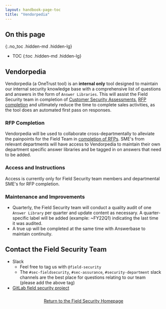 ```yaml
---
layout: handbook-page-toc
title: "Vendorpedia"
---
```


## On this page
{:.no_toc .hidden-md .hidden-lg}
 
- TOC
{:toc .hidden-md .hidden-lg}


## Vendorpedia

Vendorpedia (a OneTrust tool) is an **internal only** tool designed to maintain our internal security knowledge base with a comprehensive list of questions and answers in the form of `Answer Libraries`. This will assist the Field Security team in completion of [Customer Security Assessments](/handbook/security/security-assurance/field-security/customer-security-assessment-process.html), [RFP completion](https://about.gitlab.com/handbook/security/security-assurance/field-security/Field-Security-RFP.html) and ultimately reduce the time to complete sales activities, as the tool does an automated first pass on responses. 

### RFP Completion

Vendorpedia will be used to collaborate cross-departmentally to alleviate the painpoints for the Field Team in [completion of RFPs](https://about.gitlab.com/handbook/security/security-assurance/field-security/Field-Security-RFP.html). SME's from relevant departments will have access to Vendorpedia to maintain their own department specific answer libraries and be tagged in on answers that need to be added. 

### Access and Instructions
Access is currently only for Field Security team members and departmental SME's for RFP completion. 

### Maintenance and Improvements
- Quarterly, the Field Security team will conduct a quality audit of one `Answer Library` per quarter and update content as necessary. A quarter-specific label will be added (example: ~FY22Q1) indicating the last time it was audited. 
- A true up will be completed at the same time with Answerbase to maintain continuity. 

## Contact the Field Security Team
* Slack
   * Feel free to tag us with `@field-security`
   * The `#sec-fieldsecurity`, `#sec-assurance`, `#security-department` slack channels are the best place for questions relating to our team (please add the above tag)
* [GitLab field security project](https://gitlab.com/gitlab-com/gl-security/security-assurance/field-security-team/risk-field-security/)

<div class="flex-row" markdown="0" style="height:40px">
    <a href="https://about.gitlab.com/handbook/security/security-assurance/field-security/" class="btn btn-purple-inv" style="width:100%;height:100%;margin:1px;display:flex;justify-content:center;align-items:center;">Return to the Field Security Homepage</a>
</div> 
